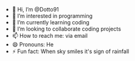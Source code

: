 - 👋 Hi, I’m @Dotto91
- 👀 I’m interested in programming 
- 🌱 I’m currently learning coding 
- 💞️ I’m looking to collaborate coding projects 
- 📫 How to reach me: via email 
- 😄 Pronouns: He
- ⚡ Fun fact: When sky smiles it's sign of rainfall 

<!---
Dotto91/Dotto91 is a ✨ special ✨ repository because its `README.md` (this file) appears on your GitHub profile.
You can click the Preview link to take a look at your changes.
--->
